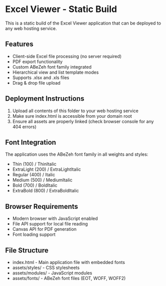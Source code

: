 # Excel Viewer - Static Build

This is a static build of the Excel Viewer application that can be deployed to any web hosting service.

## Features

- Client-side Excel file processing (no server required)
- PDF export functionality
- Custom ABeZeh font family integrated
- Hierarchical view and list template modes
- Supports .xlsx and .xls files
- Drag & drop file upload

## Deployment Instructions

1. Upload all contents of this folder to your web hosting service
2. Make sure index.html is accessible from your domain root
3. Ensure all assets are properly linked (check browser console for any 404 errors)

## Font Integration

The application uses the ABeZeh font family in all weights and styles:
- Thin (100) / ThinItalic
- ExtraLight (200) / ExtraLightItalic  
- Regular (400) / Italic
- Medium (500) / MediumItalic
- Bold (700) / BoldItalic
- ExtraBold (800) / ExtraBoldItalic

## Browser Requirements

- Modern browser with JavaScript enabled
- File API support for local file reading
- Canvas API for PDF generation
- Font loading support

## File Structure

- index.html - Main application file with embedded fonts
- assets/styles/ - CSS stylesheets
- assets/modules/ - JavaScript modules
- assets/fonts/ - ABeZeh font files (EOT, WOFF, WOFF2)
